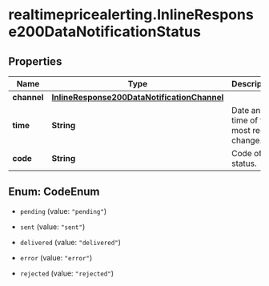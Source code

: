 # realtimepricealerting.InlineResponse200DataNotificationStatus

## Properties

Name | Type | Description | Notes
------------ | ------------- | ------------- | -------------
**channel** | [**InlineResponse200DataNotificationChannel**](InlineResponse200DataNotificationChannel.md) |  | [optional] 
**time** | **String** | Date and time of the most recent change. | [optional] 
**code** | **String** | Code of the status. | [optional] 



## Enum: CodeEnum


* `pending` (value: `"pending"`)

* `sent` (value: `"sent"`)

* `delivered` (value: `"delivered"`)

* `error` (value: `"error"`)

* `rejected` (value: `"rejected"`)




